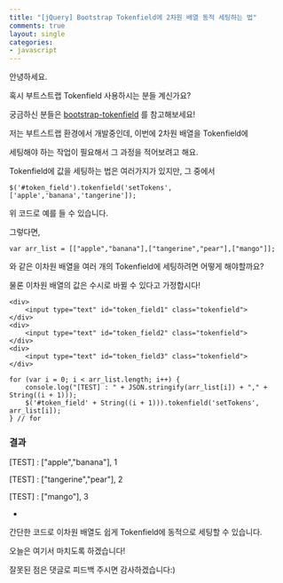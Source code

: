 ```yaml
---
title: "[jQuery] Bootstrap Tokenfield에 2차원 배열 동적 세팅하는 법"
comments: true
layout: single
categories:
- javascript
---
```


안녕하세요.

혹시 부트스트랩 Tokenfield 사용하시는 분들 계신가요?

궁금하신 분들은 [bootstrap-tokenfield](https://sliptree.github.io/bootstrap-tokenfield/) 를 참고해보세요!

저는 부트스트랩 환경에서 개발중인데, 이번에 2차원 배열을 Tokenfield에

세팅해야 하는 작업이 필요해서 그 과정을 적어보려고 해요.

Tokenfield에 값을 세팅하는 법은 여러가지가 있지만, 그 중에서

```
$('#token_field').tokenfield('setTokens', ['apple','banana','tangerine']);
```

위 코드로 예를 들 수 있습니다.

그렇다면,

```
var arr_list = [["apple","banana"],["tangerine","pear"],["mango"]];
```

와 같은 이차원 배열을 여러 개의 Tokenfield에 세팅하려면 어떻게 해야할까요?

물론 이차원 배열의 값은 수시로 바뀔 수 있다고 가정합시다!

```
<div>
	<input type="text" id="token_field1" class="tokenfield">
</div>
<div>
	<input type="text" id="token_field2" class="tokenfield">
</div>
<div>
	<input type="text" id="token_field3" class="tokenfield">
</div>
															
for (var i = 0; i < arr_list.length; i++) {
    console.log("[TEST] : " + JSON.stringify(arr_list[i]) + "," + String((i + 1)));
    $('#token_field' + String((i + 1))).tokenfield('setTokens', arr_list[i]);
} // for
```

### 결과
[TEST] : ["apple","banana"], 1

[TEST] : ["tangerine","pear"], 2

[TEST] : ["mango"], 3

-

간단한 코드로 이차원 배열도 쉽게 Tokenfield에 동적으로 세팅할 수 있습니다.

오늘은 여기서 마치도록 하겠습니다!

잘못된 점은 댓글로 피드백 주시면 감사하겠습니다:)
